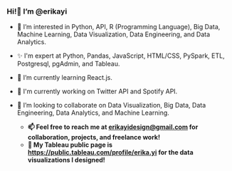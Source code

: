 ### Hi!👋 I’m @erikayi

- 👀 I’m interested in Python, API, R (Programming Language), Big Data, Machine Learning, Data Visualization, Data Engineering, and Data Analytics.
- ✨ I'm expert at Python, Pandas, JavaScript, HTML/CSS, PySpark, ETL, Postgresql, pgAdmin, and Tableau.
- 🌱 I’m currently learning React.js.
- 📌 I'm currently working on Twitter API and Spotify API. 
- 💞️ I’m looking to collaborate on Data Visualization, Big Data, Data Engineering, Data Analytics, and Machine Learning.

  - **📫 Feel free to reach me at erikayidesign@gmail.com for collaboration, projects, and freelance work!**
  - **📌 My Tableau public page is https://public.tableau.com/profile/erika.yi for the data visualizations I designed!**


<!---
erikayi/erikayi is a ✨ special ✨ repository because its `README.md` (this file) appears on your GitHub profile.
You can click the Preview link to take a look at your changes.
--->
